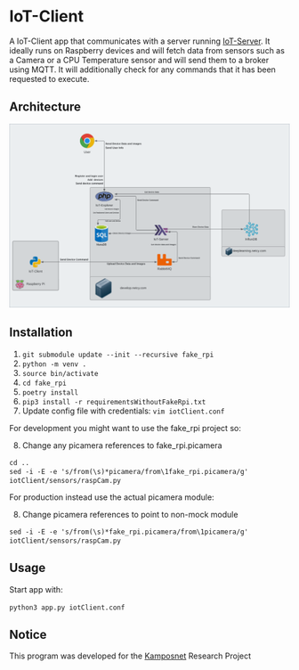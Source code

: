 # IoT-Client

A IoT-Client app that communicates with a server running [IoT-Server](https://github.com/ovanr/IoT-Server). 
It ideally runs on Raspberry devices and will fetch data from sensors such
as a Camera or a CPU Temperature sensor and will send them to a broker using
MQTT.
It will additionally check for any commands that it has been requested to execute.

## Architecture

![Architecture Diagram](https://github.com/ovanr/IoT-Server/raw/main/architecture.png)

## Installation

1. `git submodule update --init --recursive fake_rpi`
2. `python -m venv .`
3. `source bin/activate`
4. `cd fake_rpi`
5. `poetry install`
6. `pip3 install -r requirementsWithoutFakeRpi.txt`
7. Update config file with credentials: `vim iotClient.conf`

For development you might want to use the fake_rpi project so:

8. Change any picamera references to fake_rpi.picamera
```
cd ..
sed -i -E -e 's/from(\s)*picamera/from\1fake_rpi.picamera/g' iotClient/sensors/raspCam.py 
```

For production instead use the actual picamera module:

8. Change picamera references to point to non-mock module
```
sed -i -E -e 's/from(\s)*fake_rpi.picamera/from\1picamera/g' iotClient/sensors/raspCam.py 
```

## Usage

Start app with: 

`python3 app.py iotClient.conf`

## Notice

This program was developed for the [Kamposnet](https://kampos.eu/) Research Project 
